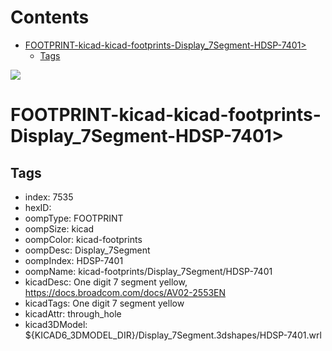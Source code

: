 



Contents
========

* [FOOTPRINT-kicad-kicad-footprints-Display_7Segment-HDSP-7401>](#footprint-kicad-kicad-footprints-display_7segment-hdsp-7401)
	* [Tags](#tags)
  
![][im]
# FOOTPRINT-kicad-kicad-footprints-Display_7Segment-HDSP-7401>

## Tags

- index: 7535
- hexID: 
- oompType: FOOTPRINT
- oompSize: kicad
- oompColor: kicad-footprints
- oompDesc: Display_7Segment
- oompIndex: HDSP-7401
- oompName: kicad-footprints/Display_7Segment/HDSP-7401
- kicadDesc: One digit 7 segment yellow, https://docs.broadcom.com/docs/AV02-2553EN
- kicadTags: One digit 7 segment yellow
- kicadAttr: through_hole
- kicad3DModel: ${KICAD6_3DMODEL_DIR}/Display_7Segment.3dshapes/HDSP-7401.wrl



[im]: image.png
